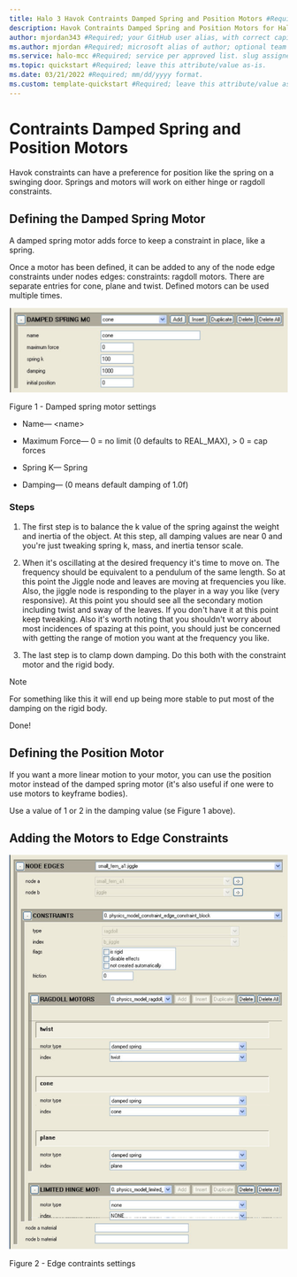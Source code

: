 ```yaml
---
title: Halo 3 Havok Contraints Damped Spring and Position Motors #Required; page title is displayed in search results. Include the brand.
description: Havok Contraints Damped Spring and Position Motors for Halo 3 Modding Documentation. #Required; article description that is displayed in search results. 
author: mjordan343 #Required; your GitHub user alias, with correct capitalization.
ms.author: mjordan #Required; microsoft alias of author; optional team alias.
ms.service: halo-mcc #Required; service per approved list. slug assigned by ACOM.
ms.topic: quickstart #Required; leave this attribute/value as-is.
ms.date: 03/21/2022 #Required; mm/dd/yyyy format.
ms.custom: template-quickstart #Required; leave this attribute/value as-is.
---
```


# Contraints Damped Spring and Position Motors

Havok constraints can have a preference for position like the spring on a swinging door. Springs and motors will work on either hinge or ragdoll constraints.

## **Defining the Damped Spring Motor**

A damped spring motor adds force to keep a constraint in place, like a spring.

Once a motor has been defined, it can be added to any of the node edge constraints under nodes edges: constraints: ragdoll motors. There are separate entries for cone, plane and twist. Defined motors can be used multiple times.

![View of the damped spring motor settings within guerrila.](./media/H3_Havok_DampedSpring.png)

Figure 1 - Damped spring motor settings

- Name— \<name>

- Maximum Force— 0 = no limit (0 defaults to REAL_MAX), > 0 = cap forces

- Spring K— Spring

- Damping— (0 means default damping of 1.0f)

### **Steps**

1. The first step is to balance the k value of the spring against the weight and inertia of the object. At this step, all damping values are near 0 and you're just tweaking spring k, mass, and inertia tensor scale.

1. When it's oscillating at the desired frequency it's time to move on. The frequency should be equivalent to a pendulum of the same length. So at this point the Jiggle node and leaves are moving at frequencies you like. Also, the jiggle node is responding to the player in a way you like (very responsive). At this point you should see all the secondary motion including twist and sway of the leaves. If you don't have it at this point keep tweaking. Also it's worth noting that you shouldn't worry about most incidences of spazing at this point, you should just be concerned with getting the range of motion you want at the frequency you like.

1. The last step is to clamp down damping. Do this both with the constraint motor and the rigid body.

> [!NOTE]
> For something like this it will end up being more stable to put most of the damping on the rigid body.

Done!

## **Defining the Position Motor**

If you want a more linear motion to your motor, you can use the position motor instead of the damped spring motor (it's also useful if one were to use motors to keyframe bodies).

Use a value of 1 or 2 in the damping value (se Figure 1 above).

## **Adding the Motors to Edge Constraints**

![View of the edge constraint settings within guerrila.](./media/H3_Havok_EdgeConstraints.png)

Figure 2 - Edge contraints settings
